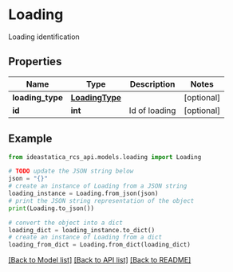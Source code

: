 # Loading

Loading identification

## Properties

Name | Type | Description | Notes
------------ | ------------- | ------------- | -------------
**loading_type** | [**LoadingType**](LoadingType.md) |  | [optional] 
**id** | **int** | Id of loading | [optional] 

## Example

```python
from ideastatica_rcs_api.models.loading import Loading

# TODO update the JSON string below
json = "{}"
# create an instance of Loading from a JSON string
loading_instance = Loading.from_json(json)
# print the JSON string representation of the object
print(Loading.to_json())

# convert the object into a dict
loading_dict = loading_instance.to_dict()
# create an instance of Loading from a dict
loading_from_dict = Loading.from_dict(loading_dict)
```
[[Back to Model list]](../README.md#documentation-for-models) [[Back to API list]](../README.md#documentation-for-api-endpoints) [[Back to README]](../README.md)


